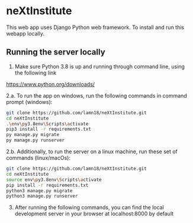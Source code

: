 # neXtInstitute


This web app uses Django Python web framework. To install and run this webapp locally.

## Running the server locally

1. Make sure Python 3.8 is up and running through command line, using the following link

  https://www.python.org/downloads/

2.a. To run the app on windows, run the following commands in command prompt (windows):

```bash
git clone https://github.com/lamn18/neXtInstitute.git
cd neXtInstitute
.\env\py3.8env\Scripts\activate
pip3 install -r requirements.txt
py manage.py migrate
py manage.py runserver
```

2.b. Additionally, to run the server on a linux machine, run these set of commands (linux/macOs):

```bash
git clone https://github.com/lamn18/neXtInstitute.git
cd neXtInstitute
source env\py3.8env\Scripts\activate
pip install -r requirements.txt
python3 manage.py migrate
python3 manage.py runserver
```

3. After running the following commands, you can find the local development server in your browser at localhost:8000 by default
